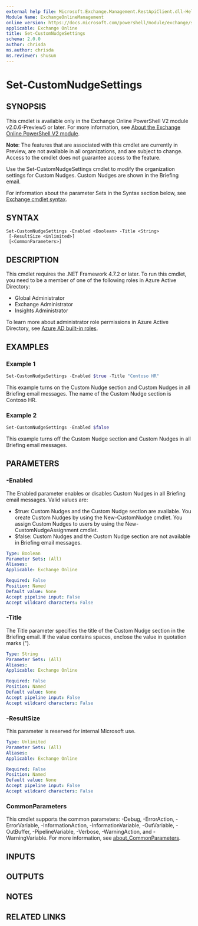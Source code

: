 ```yaml
---
external help file: Microsoft.Exchange.Management.RestApiClient.dll-Help.xml
Module Name: ExchangeOnlineManagement
online version: https://docs.microsoft.com/powershell/module/exchange/set-customnudgesettings
applicable: Exchange Online
title: Set-CustomNudgeSettings
schema: 2.0.0
author: chrisda
ms.author: chrisda
ms.reviewer: shusun
---
```


# Set-CustomNudgeSettings

## SYNOPSIS
This cmdlet is available only in the Exchange Online PowerShell V2 module v2.0.6-Preview5 or later. For more information, see [About the Exchange Online PowerShell V2 module](https://docs.microsoft.com/powershell/exchange/exchange-online-powershell-v2).

**Note**: The features that are associated with this cmdlet are currently in Preview, are not available in all organizations, and are subject to change. Access to the cmdlet does not guarantee access to the feature.

Use the Set-CustomNudgeSettings cmdlet to modify the organization settings for Custom Nudges. Custom Nudges are shown in the Briefing email.

For information about the parameter Sets in the Syntax section below, see [Exchange cmdlet syntax](https://docs.microsoft.com/powershell/exchange/exchange-cmdlet-syntax).

## SYNTAX

```
Set-CustomNudgeSettings -Enabled <Boolean> -Title <String>
 [-ResultSize <Unlimited>]
 [<CommonParameters>]
```

## DESCRIPTION
This cmdlet requires the .NET Framework 4.7.2 or later. To run this cmdlet, you need to be a member of one of the following roles in Azure Active Directory:

- Global Administrator
- Exchange Administrator
- Insights Administrator

To learn more about administrator role permissions in Azure Active Directory, see [Azure AD built-in roles](https://docs.microsoft.com/azure/active-directory/roles/permissions-reference).

## EXAMPLES

### Example 1
```powershell
Set-CustomNudgeSettings -Enabled $true -Title "Contoso HR"
```

This example turns on the Custom Nudge section and Custom Nudges in all Briefing email messages. The name of the Custom Nudge section is Contoso HR.

### Example 2
```powershell
Set-CustomNudgeSettings -Enabled $false
```

This example turns off the Custom Nudge section and Custom Nudges in all Briefing email messages.

## PARAMETERS

### -Enabled
The Enabled parameter enables or disables Custom Nudges in all Briefing email messages. Valid values are:

- $true: Custom Nudges and the Custom Nudge section are available. You create Custom Nudges by using the New-CustomNudge cmdlet. You assign Custom Nudges to users by using the New-CustomNudgeAssignment cmdlet.
- $false: Custom Nudges and the Custom Nudge section are not available in Briefing email messages.

```yaml
Type: Boolean
Parameter Sets: (All)
Aliases:
Applicable: Exchange Online

Required: False
Position: Named
Default value: None
Accept pipeline input: False
Accept wildcard characters: False
```

### -Title
The Title parameter specifies the title of the Custom Nudge section in the Briefing email. If the value contains spaces, enclose the value in quotation marks (").

```yaml
Type: String
Parameter Sets: (All)
Aliases:
Applicable: Exchange Online

Required: False
Position: Named
Default value: None
Accept pipeline input: False
Accept wildcard characters: False
```

### -ResultSize
This parameter is reserved for internal Microsoft use.

```yaml
Type: Unlimited
Parameter Sets: (All)
Aliases:
Applicable: Exchange Online

Required: False
Position: Named
Default value: None
Accept pipeline input: False
Accept wildcard characters: False
```

### CommonParameters
This cmdlet supports the common parameters: -Debug, -ErrorAction, -ErrorVariable, -InformationAction, -InformationVariable, -OutVariable, -OutBuffer, -PipelineVariable, -Verbose, -WarningAction, and -WarningVariable. For more information, see [about_CommonParameters](https://go.microsoft.com/fwlink/p/?LinkID=113216).

## INPUTS

###  

## OUTPUTS

###  

## NOTES

## RELATED LINKS
